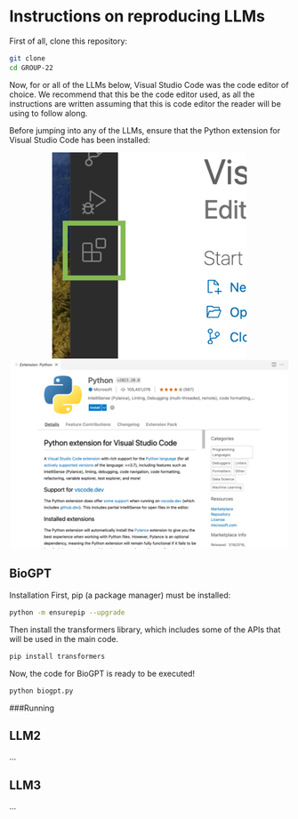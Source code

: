 # Instructions on reproducing LLMs

First of all, clone this repository:
``` bash
git clone
cd GROUP-22
```

Now, for or all of the LLMs below, Visual Studio Code was the code editor of choice. We recommend that this be the code editor used, as all the instructions are written assuming that this is code editor the reader will be using to follow along.

Before jumping into any of the LLMs, ensure that the Python extension for Visual Studio Code has been installed:

<p align=center>
  <img src="images/Extension-button.png" width=350 title="hover text">
  <img src="images/Python-Extension.png" width=500 alt="accessibility text">
</p>

## BioGPT
<bold>Installation</bold>
First, pip (a package manager) must be installed:

``` bash
python -m ensurepip --upgrade
```

Then install the transformers library, which includes some of the APIs that will be used in the main code.

``` bash
pip install transformers
```

Now, the code for BioGPT is ready to be executed!

``` bash
python biogpt.py
```


###Running

## LLM2
...

## LLM3
...

